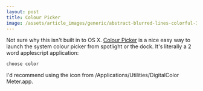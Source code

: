 ```yaml
---
layout: post
title: Colour Picker
image: /assets/article_images/generic/abstract-blurred-lines-colorful-370.jpg
---
```


Not sure why this isn't built in to OS X. [Colour Picker](https://github.com/tom-henderson/colour-picker) is a nice easy way to launch the system colour picker from spotlight or the dock. It's literally a 2 word applescript application:

	choose color

I'd recommend using the icon from /Applications/Utilities/DigitalColor Meter.app.